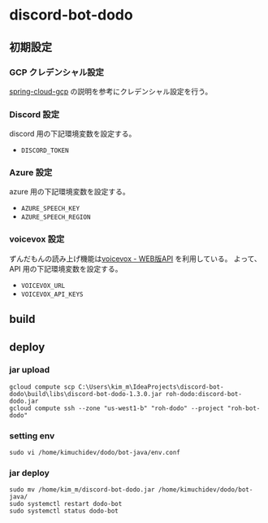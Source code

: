 # discord-bot-dodo

## 初期設定

### GCP クレデンシャル設定

[spring-cloud-gcp](https://googlecloudplatform.github.io/spring-cloud-gcp/reference/html/index.html#credentials)
の説明を参考にクレデンシャル設定を行う。

### Discord 設定

discord 用の下記環境変数を設定する。

- `DISCORD_TOKEN`

### Azure 設定

azure 用の下記環境変数を設定する。

- `AZURE_SPEECH_KEY`
- `AZURE_SPEECH_REGION`

### voicevox 設定

ずんだもんの読み上げ機能は[voicevox - WEB版API](https://www.voicevox.su-shiki.com/) を利用している。
よって、API 用の下記環境変数を設定する。

- `VOICEVOX_URL`
- `VOICEVOX_API_KEYS`

## build

## deploy

### jar upload

```
gcloud compute scp C:\Users\kim_m\IdeaProjects\discord-bot-dodo\build\libs\discord-bot-dodo-1.3.0.jar roh-dodo:discord-bot-dodo.jar
gcloud compute ssh --zone "us-west1-b" "roh-dodo" --project "roh-bot-dodo"
```

### setting env

```
sudo vi /home/kimuchidev/dodo/bot-java/env.conf
```

### jar deploy

```
sudo mv /home/kim_m/discord-bot-dodo.jar /home/kimuchidev/dodo/bot-java/
sudo systemctl restart dodo-bot
sudo systemctl status dodo-bot
```
